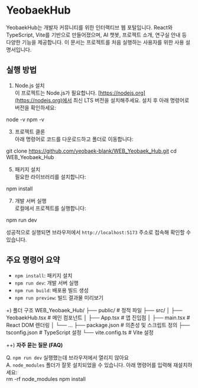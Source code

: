 # YeobaekHub

YeobaekHub는 개발자 커뮤니티를 위한 인터랙티브 웹 포털입니다. React와 TypeScript, Vite를 기반으로 만들어졌으며, AI 챗봇, 프로젝트 소개, 연구실 안내 등 다양한 기능을 제공합니다. 이 문서는 프로젝트를 처음 실행하는 사용자를 위한 사용 설명서입니다.

## 실행 방법

1. Node.js 설치  
이 프로젝트는 Node.js가 필요합니다. [https://nodejs.org](https://nodejs.org)에서 최신 LTS 버전을 설치해주세요.
설치 후 아래 명령어로 버전을 확인하세요:

  
node -v
npm -v

3. 프로젝트 클론  
아래 명령어로 코드를 다운로드하고 폴더로 이동합니다:
  

git clone https://github.com/yeobaek-blank/WEB_Yeobaek_Hub.git
cd WEB_Yeobaek_Hub


5. 패키지 설치  
필요한 라이브러리를 설치합니다:
  

npm install


7. 개발 서버 실행  
로컬에서 프로젝트를 실행합니다:

  
npm run dev

성공적으로 실행되면 브라우저에서 `http://localhost:5173` 주소로 접속해 확인할 수 있습니다.

## 주요 명령어 요약

- `npm install`: 패키지 설치  
- `npm run dev`: 개발 서버 실행  
- `npm run build`: 배포용 빌드 생성  
- `npm run preview`: 빌드 결과물 미리보기  

+) 폴더 구조
WEB_Yeobaek_Hub/
├── public/ # 정적 파일
├── src/
│ ├── YeobaekHub.tsx # 메인 컴포넌트
│ ├── App.tsx # 앱 진입점
│ ├── main.tsx # React DOM 렌더링
│ └── ...
├── package.json # 의존성 및 스크립트 정의
├── tsconfig.json # TypeScript 설정
└── vite.config.ts # Vite 설정


++) **자주 묻는 질문 (FAQ)**

Q. `npm run dev` 실행했는데 브라우저에서 열리지 않아요  
A. `node_modules` 폴더가 잘못 설치되었을 수 있습니다. 아래 명령어를 입력해 재설치하세요:  
rm -rf node_modules
npm install


